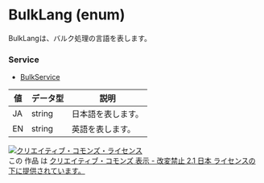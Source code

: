 # BulkLang (enum)
BulkLangは、バルク処理の言語を表します。
### Service
+ [BulkService](../services/BulkService.md)

| 値 | データ型 | 説明 | 
|---|---|---|
| JA| string| 日本語を表します。 |
| EN| string| 英語を表します。 |
<a rel="license" href="http://creativecommons.org/licenses/by-nd/2.1/jp/"><img alt="クリエイティブ・コモンズ・ライセンス" style="border-width:0" src="https://i.creativecommons.org/l/by-nd/2.1/jp/88x31.png" /></a><br />この 作品 は <a rel="license" href="http://creativecommons.org/licenses/by-nd/2.1/jp/">クリエイティブ・コモンズ 表示 - 改変禁止 2.1 日本 ライセンスの下に提供されています。</a>
